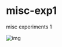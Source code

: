 # misc-exp1
misc experiments 1

![img](https://raw.githubusercontent.com/k463/misc-exp1/refs/heads/main/test-yaml.svg)
